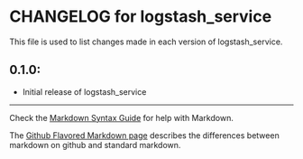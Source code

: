 # CHANGELOG for logstash_service

This file is used to list changes made in each version of logstash_service.

## 0.1.0:

* Initial release of logstash_service

- - -
Check the [Markdown Syntax Guide](http://daringfireball.net/projects/markdown/syntax) for help with Markdown.

The [Github Flavored Markdown page](http://github.github.com/github-flavored-markdown/) describes the differences between markdown on github and standard markdown.
